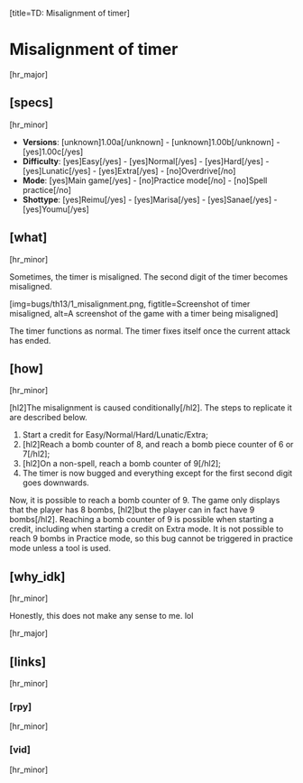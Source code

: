 [title=TD: Misalignment of timer]
# Misalignment of timer
[hr_major]

## [specs]
[hr_minor]

* **Versions**: [unknown]1.00a[/unknown] - [unknown]1.00b[/unknown] - [yes]1.00c[/yes]
* **Difficulty**: [yes]Easy[/yes] - [yes]Normal[/yes] - [yes]Hard[/yes] - [yes]Lunatic[/yes] - [yes]Extra[/yes] - [no]Overdrive[/no]
* **Mode**: [yes]Main game[/yes] - [no]Practice mode[/no] - [no]Spell practice[/no]
* **Shottype**: [yes]Reimu[/yes] - [yes]Marisa[/yes] - [yes]Sanae[/yes] - [yes]Youmu[/yes]

## [what] 
[hr_minor]

Sometimes, the timer is misaligned. The second digit of the timer becomes misaligned.

[img=bugs/th13/1_misalignment.png, figtitle=Screenshot of timer misaligned, alt=A screenshot of the game with a timer being misaligned]

The timer functions as normal. The timer fixes itself once the current attack has ended.

## [how]
[hr_minor]

[hl2]The misalignment is caused conditionally[/hl2]. The steps to replicate it are described below.

1. Start a credit for Easy/Normal/Hard/Lunatic/Extra;
2. [hl2]Reach a bomb counter of 8, and reach a bomb piece counter of 6 or 7[/hl2];
3. [hl2]On a non-spell, reach a bomb counter of 9[/hl2];
4. The timer is now bugged and everything except for the first second digit goes downwards.

Now, it is possible to reach a bomb counter of 9. The game only displays that the player has 8 bombs, [hl2]but the player can in fact have 9 bombs[/hl2].
Reaching a bomb counter of 9 is possible when starting a credit, including when starting a credit on Extra mode. It is not possible to reach 9 bombs in Practice mode, so this bug cannot be triggered in practice mode unless a tool is used.

## [why_idk]
[hr_minor]

Honestly, this does not make any sense to me. lol

[hr_major]
## [links]
[hr_minor]
### [rpy]
[hr_minor]
### [vid]
[hr_minor]

